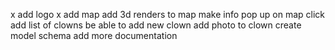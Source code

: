 x add logo
x add map 
add 3d renders to map
make info pop up on map click
add list of clowns
be able to add new clown
add photo to clown
create model schema
add more documentation